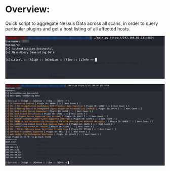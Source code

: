 # Overview:

Quick script to aggregate Nessus Data across all scans, in order to query particular
plugins and get a host listing of all affected hosts.

![image](./screenshots/query01.png)

![image](./screenshots/query02.png)
